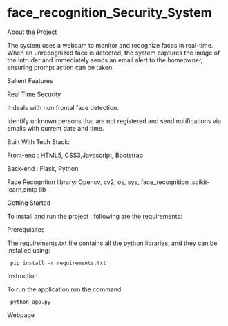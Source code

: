 # face_recognition_Security_System

About the Project
     
 The system uses a webcam to monitor and recognize faces in real-time. When an unrecognized face is detected, the system captures the image of the intruder and immediately sends an email alert to the homeowner, ensuring prompt action can be taken. 

Salient Features

 Real Time Security
 
 It deals with non frontal face detection.
 
 Identify unknown persons that are not registered and send notifications via emails with current date and time.

Built With
  Tech Stack:
     
Front-end : HTML5, CSS3,Javascript, Bootstrap
     
Back-end : Flask, Python
     
Face Recogntion library: Opencv, cv2, os, sys, face_recognition ,scikit-learn,smtp lib

Getting Started

To install and run the project , following are the requirements:

Prerequisites

The requirements.txt file contains all the python libraries, and they can be installed using:

     pip install -r requirements.txt

Instruction

To run the application run the command

     python app.py

Webpage

